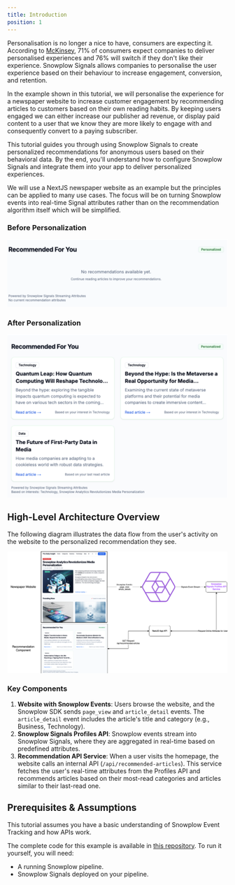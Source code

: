 ```yaml
---
title: Introduction
position: 1
---
```


Personalisation is no longer a nice to have, consumers are expecting it. According to [McKinsey](https://www.mckinsey.com/capabilities/growth-marketing-and-sales/our-insights/enhancing-customer-experience-in-the-digital-age), 71% of consumers expect companies to deliver personalised experiences and 76% will switch if they don't like their experience. Snowplow Signals allows companies to personalise the user experience based on their behaviour to increase engagement, conversion, and retention.

In the example shown in this tutorial, we will personalise the experience for a newspaper website to increase customer engagement by recommending articles to customers based on their own reading habits. By keeping users engaged we can either increase our publisher ad revenue, or display paid content to a user that we know they are more likely to engage with and consequently convert to a paying subscriber.

This tutorial guides you through using Snowplow Signals to create personalized recommendations for anonymous users based on their behavioral data.  By the end, you'll understand how to configure Snowplow Signals and integrate them into your app to deliver personalized experiences.

We will use a NextJS newspaper website as an example but the principles can be applied to many use cases.  The focus will be on turning Snowplow events into real-time Signal attributes rather than on the recommendation algorithm itself which will be simplified. 

### Before Personalization

![Initial recommendation component showing no recommendations are available yet.](./screenshots/no-recommendations.png)

### After Personalization

![Personalized recommendation component showing articles based on user interests like Technology and Data.](./screenshots/signals-recommendations.png)

## High-Level Architecture Overview

The following diagram illustrates the data flow from the user's activity on the website to the personalized recommendation they see.

![Architecture diagram showing the flow: Newspaper Website sends Snowplow events to the Signals Event Stream, which feeds the Snowplow Signals Profiles API. A NextJS App API requests user attributes from the Profiles API to generate and display recommended articles in the Recommendation Component.](./screenshots/signals-media-demo-architecture.png)

### Key Components

1.  **Website with Snowplow Events**: Users browse the website, and the Snowplow SDK sends `page_view` and `article_detail` events.  The `article_detail` event includes the article's title and category (e.g., Business, Technology). 
2.  **Snowplow Signals Profiles API**: Snowplow events stream into Snowplow Signals, where they are aggregated in real-time based on predefined attributes. 
3.  **Recommendation API Service**: When a user visits the homepage, the website calls an internal API (`/api/recommended-articles`).  This service fetches the user's real-time attributes from the Profiles API and recommends articles based on their most-read categories and articles similar to their last-read one. 

## Prerequisites & Assumptions

This tutorial assumes you have a basic understanding of Snowplow Event Tracking and how APIs work. 

The complete code for this example is available in [this repository](https://github.com/snowplow-incubator/signals-media-demo).  To run it yourself, you will need: 
* A running Snowplow pipeline. 
* Snowplow Signals deployed on your pipeline. 